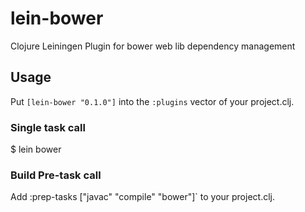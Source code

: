 lein-bower
==========

Clojure Leiningen Plugin for bower web lib dependency management

## Usage

Put `[lein-bower "0.1.0"]` into the `:plugins` vector of your project.clj.

### Single task call

$ lein bower

### Build Pre-task call

Add :prep-tasks ["javac" "compile" "bower"]` to your project.clj.

